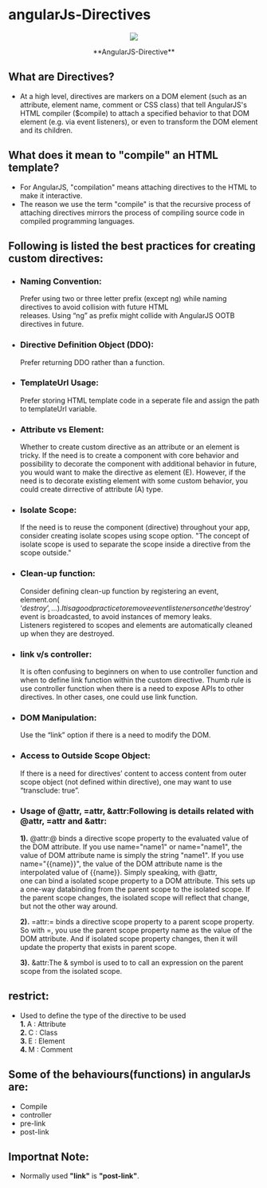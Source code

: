 # angularJs-Directives

<p align="center">
    <img  src="https://blog.semaphore-software.com/wp-content/uploads/2015/08/3-Ways-to-Master-Angular-js-Directives.jpg?136c6e">
  <p align="center">**AngularJS-Directive**</p>
</p>

## What are Directives?
- At a high level, directives are markers on a DOM element (such as an attribute, element name, comment or CSS class) 
  that tell AngularJS's HTML compiler ($compile) to attach a specified behavior to that DOM element 
  (e.g. via event listeners), or even to transform the DOM element and its children.

## What does it mean to "compile" an HTML template? 
- For AngularJS, "compilation" means attaching directives to the HTML to make it interactive.
- The reason we use the term "compile" is that the recursive process of attaching directives mirrors the process of compiling source code   in compiled programming languages.

## Following is listed the best practices for creating custom directives:
- ### Naming Convention: 
  Prefer using two or three letter prefix (except ng) while naming directives to avoid collision with future HTML   
  releases. Using “ng” as prefix might collide with AngularJS OOTB directives in future.

- ### Directive Definition Object (DDO): 
  Prefer returning DDO rather than a function.

- ### TemplateUrl Usage: 
  Prefer storing HTML template code in a seperate file and assign the path to templateUrl variable.

- ### Attribute vs Element: 
  Whether to create custom directive as an attribute or an element is tricky. 
  If the need is to create a component with core behavior and possibility to decorate the component with additional behavior in future,     you would want to make the directive as element (E). However, if the need is to decorate existing element with some custom behavior,
  you could create dirrective of attribute (A) type.

- ### Isolate Scope:
   If the need is to reuse the component (directive) throughout your app, 
   consider creating isolate scopes using scope option. 
   "The concept of isolate scope is used to separate the scope inside a directive from the scope outside."
   
- ### Clean-up function:
  Consider defining clean-up function by registering an event, element.on( ‘$destroy’, …). 
  It is a good practice to remove event listeners once the ‘$destroy’ event is broadcasted, to avoid instances of memory leaks.   
  Listeners registered to scopes and elements are automatically cleaned up when they are destroyed.
  
- ### link v/s controller:
  It is often confusing to beginners on when to use controller function and when to define link function within the custom directive. 
  Thumb rule is use controller function when there is a need to expose APIs to other directives.
  In other cases, one could use link function.
  
- ### DOM Manipulation:
  Use the “link” option if there is a need to modify the DOM.

- ### Access to Outside Scope Object:
  If there is a need for directives’ content to access content from outer scope object (not defined within directive), 
  one may want to use “transclude: true”.
  
- ### Usage of @attr, =attr, &attr:Following is details related with @attr, =attr and &attr:
  <b>1).</b> @attr:@ binds a directive scope property to the evaluated value of the DOM attribute. 
  If you use name="name1" or name="name1", the value of DOM attribute name is simply the string "name1". 
  If you use name="{{name}}", the value of the DOM attribute name is the interpolated value of {{name}}. Simply speaking, with @attr,   
  one can bind a isolated scope property to a DOM attribute. This sets up a one-way databinding from the parent scope to the isolated 
  scope. If the parent scope changes, the isolated scope will reflect that change, but not the other way around.

  <b>2).</b> =attr:= binds a directive scope property to a parent scope property. 
  So with =, you use the parent scope property name as the value of the DOM attribute.
  And if isolated scope property changes, then it will update the property that exists in parent scope.

  <b>3).</b> &attr:The & symbol is used to to call an expression on the parent scope from the isolated scope.

## restrict:
- Used to define the type of the directive to be used<br/>
  <b>1. </b>  A : Attribute<br>
  <b>2. </b>  C : Class<br>
  <b>3. </b>  E : Element<br>
  <b>4. </b>  M : Comment<br>

## Some of the behaviours(functions) in angularJs are:
- Compile
- controller
- pre-link
- post-link


## Importnat Note:
- Normally used <b>"link"</b> is <b>"post-link"</b>.
